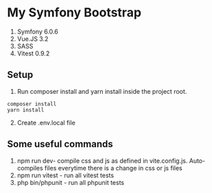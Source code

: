 # My Symfony Bootstrap

1. Symfony 6.0.6
2. Vue.JS 3.2
3. SASS
4. Vitest 0.9.2

## Setup

1. Run composer install and yarn install inside the project root.

```
composer install
yarn install
```

2. Create .env.local file

## Some useful commands

1. npm run dev- compile css and js as defined in vite.config.js. Auto-compiles files everytime there is a change in css or js files
1. npm run vitest - run all vitest tests
1. php bin/phpunit - run all phpunit tests
